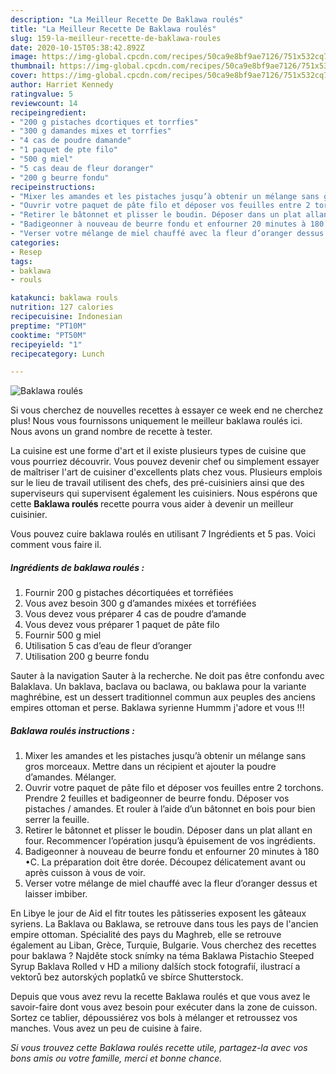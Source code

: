 ```yaml
---
description: "La Meilleur Recette De Baklawa roulés"
title: "La Meilleur Recette De Baklawa roulés"
slug: 159-la-meilleur-recette-de-baklawa-roules
date: 2020-10-15T05:38:42.892Z
image: https://img-global.cpcdn.com/recipes/50ca9e8bf9ae7126/751x532cq70/baklawa-roules-photo-principale-de-la-recette.jpg
thumbnail: https://img-global.cpcdn.com/recipes/50ca9e8bf9ae7126/751x532cq70/baklawa-roules-photo-principale-de-la-recette.jpg
cover: https://img-global.cpcdn.com/recipes/50ca9e8bf9ae7126/751x532cq70/baklawa-roules-photo-principale-de-la-recette.jpg
author: Harriet Kennedy
ratingvalue: 5
reviewcount: 14
recipeingredient:
- "200 g pistaches dcortiques et torrfies"
- "300 g damandes mixes et torrfies"
- "4 cas de poudre damande"
- "1 paquet de pte filo"
- "500 g miel"
- "5 cas deau de fleur doranger"
- "200 g beurre fondu"
recipeinstructions:
- "Mixer les amandes et les pistaches jusqu’à obtenir un mélange sans gros morceaux. Mettre dans un récipient et ajouter la poudre d’amandes. Mélanger."
- "Ouvrir votre paquet de pâte filo et déposer vos feuilles entre 2 torchons. Prendre 2 feuilles et badigeonner de beurre fondu. Déposer vos pistaches / amandes. Et rouler à l’aide d’un bâtonnet en bois pour bien serrer la feuille."
- "Retirer le bâtonnet et plisser le boudin. Déposer dans un plat allant en four. Recommencer l’opération jusqu’à épuisement de vos ingrédients."
- "Badigeonner à nouveau de beurre fondu et enfourner 20 minutes à 180 •C. La préparation doit être dorée. Découpez délicatement avant ou après cuisson à vous de voir."
- "Verser votre mélange de miel chauffé avec la fleur d’oranger dessus et laisser imbiber."
categories:
- Resep
tags:
- baklawa
- rouls

katakunci: baklawa rouls 
nutrition: 127 calories
recipecuisine: Indonesian
preptime: "PT10M"
cooktime: "PT50M"
recipeyield: "1"
recipecategory: Lunch

---
```



![Baklawa roulés](https://img-global.cpcdn.com/recipes/50ca9e8bf9ae7126/751x532cq70/baklawa-roules-photo-principale-de-la-recette.jpg)

Si vous cherchez de nouvelles recettes à essayer ce week end ne cherchez plus! Nous vous fournissons uniquement le meilleur baklawa roulés ici. Nous avons un grand nombre de recette à tester.

La cuisine est une forme d'art et il existe plusieurs types de cuisine que vous pourriez découvrir. Vous pouvez devenir chef ou simplement essayer de maîtriser l'art de cuisiner d'excellents plats chez vous. Plusieurs emplois sur le lieu de travail utilisent des chefs, des pré-cuisiniers ainsi que des superviseurs qui supervisent également les cuisiniers. Nous espérons que cette <strong> Baklawa roulés </strong> recette pourra vous aider à devenir un meilleur cuisinier.

<!--inarticleads1-->

Vous pouvez cuire baklawa roulés en utilisant 7 Ingrédients et 5 pas. Voici comment vous faire il.

##### Ingrédients de baklawa roulés :

1. Fournir 200 g pistaches décortiquées et torréfiées
1. Vous avez besoin 300 g d’amandes mixées et torréfiées
1. Vous devez vous préparer 4 cas de poudre d’amande
1. Vous devez vous préparer 1 paquet de pâte filo
1. Fournir 500 g miel
1. Utilisation 5 cas d’eau de fleur d’oranger
1. Utilisation 200 g beurre fondu


Sauter à la navigation Sauter à la recherche. Ne doit pas être confondu avec Balaklava. Un baklava, baclava ou baclawa, ou baklawa pour la variante maghrébine, est un dessert traditionnel commun aux peuples des anciens empires ottoman et perse. Baklawa syrienne Hummm j&#39;adore et vous !!! 

<!--inarticleads2-->

##### Baklawa roulés instructions :

1. Mixer les amandes et les pistaches jusqu’à obtenir un mélange sans gros morceaux. Mettre dans un récipient et ajouter la poudre d’amandes. Mélanger.
1. Ouvrir votre paquet de pâte filo et déposer vos feuilles entre 2 torchons. Prendre 2 feuilles et badigeonner de beurre fondu. Déposer vos pistaches / amandes. Et rouler à l’aide d’un bâtonnet en bois pour bien serrer la feuille.
1. Retirer le bâtonnet et plisser le boudin. Déposer dans un plat allant en four. Recommencer l’opération jusqu’à épuisement de vos ingrédients.
1. Badigeonner à nouveau de beurre fondu et enfourner 20 minutes à 180 •C. La préparation doit être dorée. Découpez délicatement avant ou après cuisson à vous de voir.
1. Verser votre mélange de miel chauffé avec la fleur d’oranger dessus et laisser imbiber.


En Libye le jour de Aid el fitr toutes les pâtisseries exposent les gâteaux syriens. La Baklava ou Baklawa, se retrouve dans tous les pays de l&#39;ancien empire ottoman. Spécialité des pays du Maghreb, elle se retrouve également au Liban, Grèce, Turquie, Bulgarie. Vous cherchez des recettes pour baklawa ? Najděte stock snímky na téma Baklawa Pistachio Steeped Syrup Baklava Rolled v HD a miliony dalších stock fotografií, ilustrací a vektorů bez autorských poplatků ve sbírce Shutterstock. 

<!--inarticleads1-->

<p>
Depuis que vous avez revu la recette Baklawa roulés et que vous avez le savoir-faire dont vous avez besoin pour exécuter dans la zone de cuisson. Sortez ce tablier, dépoussiérez vos bols à mélanger et retroussez vos manches. Vous avez un peu de cuisine à faire.
</p>

<p>
<i>Si vous trouvez cette Baklawa roulés recette utile, partagez-la avec vos bons amis ou votre famille, merci et bonne chance.</i>
</p>
